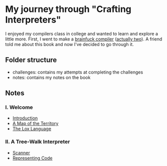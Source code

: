 # My journey through "Crafting Interpreters"

I enjoyed my compilers class in college and wanted to learn and explore a little more. First, I went to make a [brainfuck compiler](https://github.com/EdSwordsmith/brainfuck) ([actually two](https://github.com/EdSwordsmith/brainfuck_rs)). A friend told me about this book and now I've decided to go through it.

## Folder structure
- challenges: contains my attempts at completing the challenges
- notes: contains my notes on the book

## Notes
### I. Welcome
- [Introduction](notes/01_introduction.md)
- [A Map of the Territory](notes/02_a_map_of_the_territory.md)
- [The Lox Language](notes/03_the_lox_language.md)
### II. A Tree-Walk Interpreter
- [Scanner](notes/04_scanner.md)
- [Representing Code](notes/05_representing_code.md)
